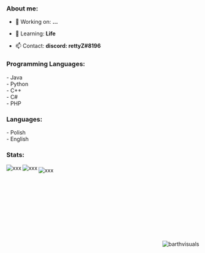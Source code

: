 <h3 align="left">About me:</h3>

- 🔭 Working on: **...**

- 🌱 Learning: **Life**

- 📫 Contact: **discord: rettyZ#8196**

<h3 align="left">Programming Languages:</h3>
- Java<br>
- Python<br>
- C++<br>
- C#<br>
- PHP<br>

<h3 align="left">Languages:</h3>
- Polish<br>
- English<br>

<h3 align="left">Stats:</h3>
<p><img src="https://github-readme-stats.vercel.app/api?username=rettyZ&show_icons=true&theme=radical&locale=en" alt="xxx" align="left" /><img src="https://github-readme-stats.vercel.app/api/wakatime?username=rettyZ&theme=radical" alt="xxx" align="middle" />&nbsp;<img src="https://github-readme-stats.vercel.app/api/top-langs?username=rettyZ&show_icons=true&theme=radical&locale=en&layout=compact" alt="xxx" align="left" /></p>
<p>&nbsp;</p>
<h3 align="left">&nbsp;</h3>
<h3 align="left">&nbsp;</h3>
<h3 align="left">&nbsp;</h3>

<p align="right"><img src="https://komarev.com/ghpvc/?username=BarthVisuals&amp;label=Profile%20views&amp;color=0e75b6&amp;style=flat" alt="barthvisuals" /></p>

